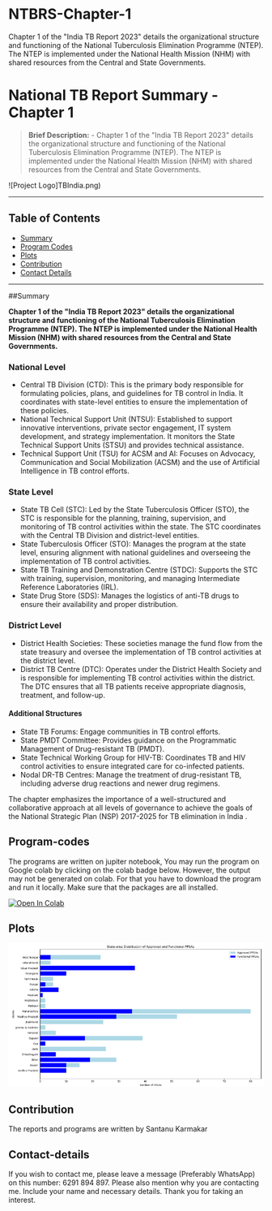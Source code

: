 # NTBRS-Chapter-1
Chapter 1 of the "India TB Report 2023" details the organizational structure and functioning of the National Tuberculosis Elimination Programme (NTEP). The NTEP is implemented under the National Health Mission (NHM) with shared resources from the Central and State Governments.

# National TB Report Summary - Chapter 1
> **Brief Description:** - Chapter 1 of the "India TB Report 2023" details the organizational structure and functioning of the National Tuberculosis Elimination Programme (NTEP). The NTEP is implemented under the National Health Mission (NHM) with shared resources from the Central and State Governments.
> 
![Project Logo]TBIndia.png)

---

## Table of Contents

- [Summary](#summary)
- [Program Codes ](#program-codes)
- [Plots](#plots)
- [Contribution](#contributipn)
- [Contact Details](#contact-details)

---

##Summary

**Chapter 1 of the "India TB Report 2023" details the organizational structure and functioning of the National Tuberculosis Elimination Programme (NTEP). The NTEP is implemented under the National Health Mission (NHM) with shared resources from the Central and State Governments.**

### National Level
- Central TB Division (CTD): This is the primary body responsible for formulating policies, plans, and guidelines for TB control in India. It coordinates with state-level entities to ensure the implementation of these policies.
- National Technical Support Unit (NTSU): Established to support innovative interventions, private sector engagement, IT system development, and strategy implementation. It monitors the State Technical Support Units (STSU) and provides technical assistance.
- Technical Support Unit (TSU) for ACSM and AI: Focuses on Advocacy, Communication and Social Mobilization (ACSM) and the use of Artificial Intelligence in TB control efforts.

### State Level
- State TB Cell (STC): Led by the State Tuberculosis Officer (STO), the STC is responsible for the planning, training, supervision, and monitoring of TB control activities within the state. The STC coordinates with the Central TB Division and district-level entities.
- State Tuberculosis Officer (STO): Manages the program at the state level, ensuring alignment with national guidelines and overseeing the implementation of TB control activities.
- State TB Training and Demonstration Centre (STDC): Supports the STC with training, supervision, monitoring, and managing Intermediate Reference Laboratories (IRL).
- State Drug Store (SDS): Manages the logistics of anti-TB drugs to ensure their availability and proper distribution.

### District Level
- District Health Societies: These societies manage the fund flow from the state treasury and oversee the implementation of TB control activities at the district level.
- District TB Centre (DTC): Operates under the District Health Society and is responsible for implementing TB control activities within the district. The DTC ensures that all TB patients receive appropriate diagnosis, treatment, and follow-up.

#### Additional Structures
- State TB Forums: Engage communities in TB control efforts.
- State PMDT Committee: Provides guidance on the Programmatic Management of Drug-resistant TB (PMDT).
- State Technical Working Group for HIV-TB: Coordinates TB and HIV control activities to ensure integrated care for co-infected patients.
- Nodal DR-TB Centres: Manage the treatment of drug-resistant TB, including adverse drug reactions and newer drug regimens.

The chapter emphasizes the importance of a well-structured and collaborative approach at all levels of governance to achieve the goals of the National Strategic Plan (NSP) 2017-2025 for TB elimination in India .

## Program-codes


The programs are written on jupiter notebook, You may run the program on Google colab by clicking on the colab badge below. However, the output may not be generated on colab. For that you have to download the program and run it locally. Make sure that the packages are all installed.

[![Open In Colab](https://colab.research.google.com/assets/colab-badge.svg)](https://colab.research.google.com/github/fromsantanu/NTBRS-Chapter-1/blob/main/NTBRS-Chapter-1.ipynb)

## Plots

![Program Output](output.png)

## Contribution

The reports and programs are written by Santanu Karmakar

## Contact-details

If you wish to contact me, please leave a message (Preferably WhatsApp) on this number: 6291 894 897.
Please also mention why you are contacting me. Include your name and necessary details.
Thank you for taking an interest.
